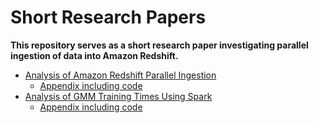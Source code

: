 # Short Research Papers

__This repository serves as a short research paper investigating parallel ingestion of data into Amazon Redshift.__

- [Analysis of Amazon Redshift Parallel Ingestion](/Papers/Analysis_of_Amazon_Redshift_Parallel_Ingestion.pdf)
  - [Appendix including code](/Code/Analysis_of_Amazon_Redshift_Parallel_Ingestion_Appendix.ipynb)
- [Analysis of GMM Training Times Using Spark](/Papers/Analysis_of_GMM_Training_Times_Using_Spark.pdf)
  - [Appendix including code](/Code/Analysis_of_GMM_Training_Times_Using_Spark_Appendix.ipynb)
